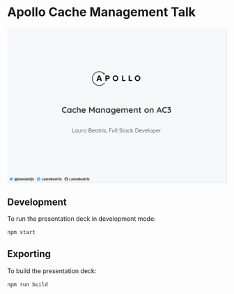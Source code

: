 # Apollo Cache Management Talk 

<img src="./docs/slides-preview.png" />

## Development

To run the presentation deck in development mode:

```sh
npm start
```

## Exporting

To build the presentation deck:

```sh
npm run build
```
